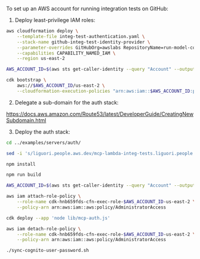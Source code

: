 To set up an AWS account for running integration tests on GitHub:

1. Deploy least-privilege IAM roles:

```bash
aws cloudformation deploy \
    --template-file integ-test-authentication.yaml \
    --stack-name github-integ-test-identity-provider \
    --parameter-overrides GitHubOrg=awslabs RepositoryName=run-model-context-protocol-servers-with-aws-lambda \
    --capabilities CAPABILITY_NAMED_IAM \
    --region us-east-2

AWS_ACCOUNT_ID=$(aws sts get-caller-identity --query "Account" --output text)

cdk bootstrap \
    aws://$AWS_ACCOUNT_ID/us-east-2 \
    --cloudformation-execution-policies "arn:aws:iam::$AWS_ACCOUNT_ID:policy/mcp-lambda-integ-test-cdk-cfn-execution"
```

2. Delegate a sub-domain for the auth stack:

https://docs.aws.amazon.com/Route53/latest/DeveloperGuide/CreatingNewSubdomain.html

3. Deploy the auth stack:

```bash
cd ../examples/servers/auth/

sed -i 's/liguori.people.aws.dev/mcp-lambda-integ-tests.liguori.people.aws.dev/g' lib/mcp-auth.ts

npm install

npm run build

AWS_ACCOUNT_ID=$(aws sts get-caller-identity --query "Account" --output text)

aws iam attach-role-policy \
    --role-name cdk-hnb659fds-cfn-exec-role-$AWS_ACCOUNT_ID-us-east-2 \
    --policy-arn arn:aws:iam::aws:policy/AdministratorAccess

cdk deploy --app 'node lib/mcp-auth.js'

aws iam detach-role-policy \
    --role-name cdk-hnb659fds-cfn-exec-role-$AWS_ACCOUNT_ID-us-east-2 \
    --policy-arn arn:aws:iam::aws:policy/AdministratorAccess

./sync-cognito-user-password.sh
```

